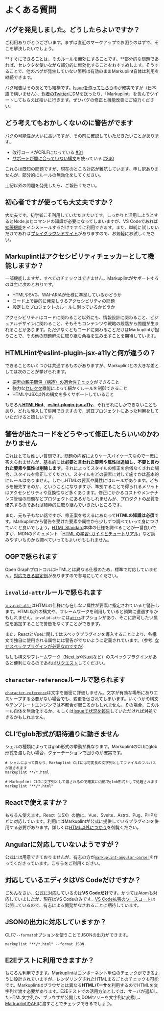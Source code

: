 # よくある質問

<!-- textlint-disable ja-technical-writing/no-exclamation-question-mark -->

## バグを発見しました。どうしたらよいですか？

ご利用ありがとうございます。まずは直近のマークアップでお困りのはずで、そこを解決したいでしょう。

**すぐにできることは、その[ルールを無効にすること](/guides/ignoring-code#disable-by-selector)です。**部分的な問題であれば、セレクタを使いながら部分的に無効化することをおすすめします。そうすることで、他のバグが発生していない箇所は有効のままMarkuplint自体は利用を継続できます。

バグ報告はそのあとでも結構です。[Issueを作ってもらう](https://github.com/markuplint/markuplint/issues/new?assignees=%40YusukeHirao&labels=Bug&template=bug_repot.md&title=Fix)のが確実ですが（日本語で構いません）、[作者のTwitter](https://twitter.com/cloud10designs)にDMを送ったり、「Markuplint」を含んでツイートしてもらえば拾いに行きます。ぜひバグの修正と機能改善にご協力ください。

## どう考えてもおかしくないのに警告がでます

バグの可能性が大いに高いですが、その前に確認していただきたいことがあります。

- 改行コードがCRLFになっている [#31](https://github.com/markuplint/markuplint/issues/31)
- [サポートが間に合っていない構文](/guides/besides-html#supported-syntaxes)を使っている [#240](https://github.com/markuplint/markuplint/issues/240)

これらは既知の問題ですが、現在のところ対応が難航しています。申し訳ありませんが、部分的にルールの無効化をしてください。

上記以外の問題を発見したら、ご報告ください。

## 初心者ですが使っても大丈夫ですか？

大丈夫です。初学者こそ利用していただきたいです。しっかりと活用しようとするとNode.jsとコマンドの知識が必要になってしまいますが、VS Codeであれば[拡張機能](https://marketplace.visualstudio.com/items?itemName=yusukehirao.vscode-markuplint)をインストールするだけですぐに利用できます。また、単純に試したいだけであれば[プレイグラウンドサイト](https://playground.markuplint.dev)がありますので、お気軽にお試しください。

## Markuplintはアクセシビリティチェッカーとして機能しますか？

<!-- textlint-disable ja-technical-writing/no-doubled-joshi -->

一部機能しますが、すべてのチェックはできません。Markuplintがサポートするのは主に次のとおりです。

- HTMLやSVG、WAI-ARIAが仕様に準拠しているかどうか
- コード上で静的に発見しうるアクセシビリティの問題
- 設定したプロジェクトのルールに則っているかどうか

アクセシビリティはコードに関わること以外にも、情報設計に関わること、ビジュアルデザインに関わること、そもそもコンテンツや戦略の段階から問題が生まれることがあります。ただ少なくともコードに関わることだけはMarkuplintが担うことで、その他の問題解決に取り組む余裕を生み出すことを期待しています。

<!-- textlint-enable ja-technical-writing/no-doubled-joshi -->

## HTMLHintやeslint-plugin-jsx-a11yと何が違うの？

できることのいくつかは共通するものがありますが、Markuplintとの大きな差としては次のことが挙げられます。

- [要素の親子関係（構造）の適合性チェック](/rules/permitted-contents)ができること
- 強力な[セレクタ](/guides/selectors)機能によって細かくルールを制御できること
- HTMLやJSX以外の構文を多くサポートしていること

もちろん[**HTMLHint**](https://htmlhint.com/)、[**eslint-plugin-jsx-a11y**](https://github.com/jsx-eslint/eslint-plugin-jsx-a11y)、それぞれにしかできないこともあり、どれも導入して併用できますので、適宜プロジェクトにあった利用をしていただけると嬉しいです。

## 警告が出たコードをどうやって修正したらいいのかわかりません

<!-- textlint-disable ja-technical-writing/no-doubled-joshi, ja-technical-writing/ja-no-weak-phrase -->

これはとても難しい質問です。問題の内容によりケースバイケースなので一概に答えられませんが、基本的には**必要と言われた要素や属性は追加し、不要と言われた要素や属性は削除します**。それによってスタイルの修正を余儀なくされた場合、スタイルを修正してください。スタイルをどの要素に対して施すかは基本的にルールはありません。しかしHTMLの要素や属性にはルールがあります。どちらを優先するのか、ということになりますが、準拠することで得られるメリットはアクセシビリティや互換性など多くあります。修正にかかるコストやメンテナンス管理の問題などプロジェクトにあるかもしれませんが、プロダクトの品質を優先するのであれば積極的に取り組んでいきたいところです。

また、元も子もない話ですが、修正案を考えるにあたって**HTMLの知識は必須**です。Markuplintから警告を受けた要素や属性から少しずつ調べていって身につけていくと良いでしょう。[HTML Standard](https://momdo.github.io/html/)本体の仕様を調べることが一番良いですが、MDNのドキュメント「[HTML の学習: ガイドとチュートリアル](https://developer.mozilla.org/ja/docs/Learn/HTML)」など読みやすいものから調べていってもよいかもしれません。

<!-- textlint-enable ja-technical-writing/no-doubled-joshi, ja-technical-writing/ja-no-weak-phrase -->

## OGPで怒られます

Open GraphプロトコルはHTMLとは異なる仕様のため、標準で対応していません。[対応できる設定例](/ja/rules/invalid-attr#open-graph%E3%83%97%E3%83%AD%E3%83%88%E3%82%B3%E3%83%AB)がありますので参考にしてください。

## `invalid-attr`ルールで怒られます

[`invalid-attr`](/rules/invalid-attr)はHTMLの仕様に存在しない属性が要素に指定されていると警告します。HTML以外の構文や、フレームワークを利用していると頻繁に遭遇するかもしれません。`invalid-attr`には[`attrs`](/ja/rules/invalid-attr#attrs%E3%82%AA%E3%83%97%E3%82%B7%E3%83%A7%E3%83%B3%E3%81%AE%E8%A8%AD%E5%AE%9A)オプションがあり、そこに許可したい属性を追加することで警告をなくすことができます。

また、ReactとVueに関してはスペックプラグインを導入することにより、各構文で独自に使用される属性には警告がでないように定義されています。（参考: [なぜスペックプラグインが必要なのですか](/ja/guides/besides-html#%E3%81%AA%E3%81%9C%E3%82%B9%E3%83%9A%E3%83%83%E3%82%AF%E3%83%97%E3%83%A9%E3%82%B0%E3%82%A4%E3%83%B3%E3%81%8C%E5%BF%85%E8%A6%81%E3%81%AA%E3%81%AE%E3%81%A7%E3%81%99%E3%81%8B)）

もしも構文やフレームワーク（[Next.js](https://nextjs.org/)や[Nuxt](https://nuxtjs.org/)など）のスペックプラグインがあると便利になるのであれば[リクエスト](https://github.com/markuplint/markuplint/issues/new?assignees=%40YusukeHirao&labels=Features%3A+Proposal&template=feature.md&title=Supporting+for)してください。

## `character-reference`ルールで怒られます

<!-- textlint-disable ja-technical-writing/ja-no-weak-phrase -->

[`character-reference`](/rules/character-reference)は文字を厳密に評価しません。文字が有効な場所にありエスケープする必要がない場合でも、変更を促されてしまいます。いくつかの構文やテンプレートエンジンでは不都合が起こるかもしれません。その場合、このルール自体を無効化するか、もしくは[Issueで状況を報告](https://github.com/markuplint/markuplint/issues/new?assignees=%40YusukeHirao&labels=Bug&template=bug_repot.md&title=Fix)していただければ対処できるかもしれません。

<!-- textlint-enable ja-technical-writing/ja-no-weak-phrase -->

## CLIでglob形式が期待通りに動きません

シェルの種類によってはglob形式の挙動が異なります。MarkuplintのCLIにglob形式を渡したい場合、クォーテーションで囲うのが確実です。

```shell
# シェルによって異なり、Markuplint CLIには可変長の文字列としてファイルのフルパスが渡されます
markuplint **/*.html

# Markuplint CLIに文字列として渡されるので確実に内部でglob形式として処理されます
markuplint "**/*.html"
```

## Reactで使えますか？

もちろん使えます。React（JSX）の他に、Vue、Svelte、Astro、Pug、PHPなどに対応しています。利用にはMarkuplintが公式に提供しているプラグインを併用する必要があります。詳しくは[HTML以外につかう](/guides/besides-html)を御覧ください。

## Angularに対応していないようですが？

公式には用意できておりませんが、有志の方が[`markuplint-angular-parser`](https://www.npmjs.com/package/markuplint-angular-parser)を作ってくださっています。こちらをご利用ください。

## 対応しているエディタはVS Codeだけですか？

ごめんなさい、公式に対応しているのは**VS Codeだけ**です。かつてはAtomも対応していましたが、現在はVS Codeのみです。[VS Code拡張のソースコード](https://github.com/markuplint/vscode-markuplint)は公開しているので、有志による開発がなされることに期待しています。

## JSONの出力に対応していますか？

CLIで`--format`オプションを使うことでJSONの出力ができます。

```shell
markuplint "**/*.html" --format JSON
```

## E2Eテストに利用できますか？

もちろん利用できます。Markuplintはコンポーネント単位のチェックができるように設計されていますが、レンダリングされたHTMLまるごとのチェックも可能です。Markuplintはブラウザとは異なる**HTMLパーサ**を利用するのでHTMLを文字列で渡す必要があります。E2Eテストでの活用方法としては、サーバが返却したHTML文字列か、ブラウザが公開したDOMツリーを文字列に変換し、[MarkuplintのAPI](/api)に渡すことでチェックできるでしょう。

<!-- textlint-enable ja-technical-writing/no-exclamation-question-mark -->

